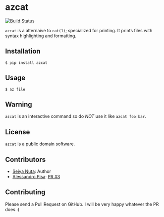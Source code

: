 azcat
=====
[![Build Status](https://drone.io/github.com/ntsy/azcat/status.png)](https://drone.io/github.com/ntsy/azcat/latest)

`azcat` is a alternaive to `cat(1)`; specialized for printing. It prints files with syntax
highlighting and formatting.


Installation
------------
```
$ pip install azcat
```

Usage
-----
```
$ az file
```

Warning
-------
`azcat` is an interactive command so do *NOT* use it like `azcat foo|bar`.

License
-------
`azcat` is a public domain software.

Contributors
------------
- [Seiya Nuta](https://github.com/ntsy): Author
- [Alessandro Pisa](https://github.com/ale-rt): [PR #3](https://github.com/ntsy/azcat/pull/3)

Contributing
------------
Please send a Pull Request on GitHub. I will be very happy whatever the PR does :)
